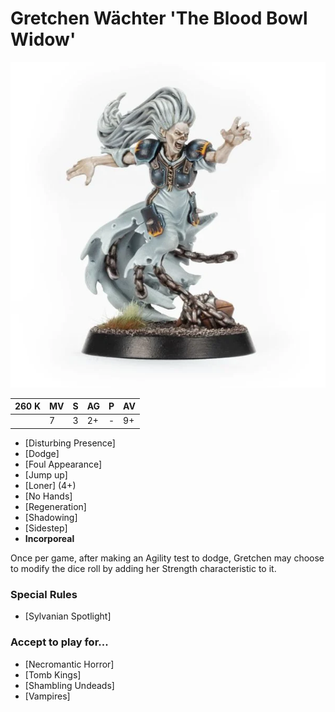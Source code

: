 # Gretchen Wächter 'The Blood Bowl Widow'

![](../media/starplayers/BBS2GretchenWachterLead.webp)

| 260 K  | MV | S | AG | P | AV |
| --- | --- | --- | --- | --- | --- |
| | 7 | 3 | 2+ | - | 9+ |

* [Disturbing Presence]
* [Dodge]
* [Foul Appearance]
* [Jump up]
* [Loner] (4+)
* [No Hands]
* [Regeneration]
* [Shadowing]
* [Sidestep]
* **Incorporeal**

Once per game, after making an Agility test to dodge, Gretchen may choose to modify the dice roll by adding her Strength characteristic to it.

### Special Rules
* [Sylvanian Spotlight]

### Accept to play for...
* [Necromantic Horror]
* [Tomb Kings]
* [Shambling Undeads]
* [Vampires]
